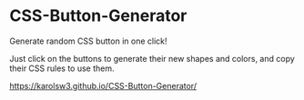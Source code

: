 # CSS-Button-Generator
Generate random CSS button in one click!

Just click on the buttons to generate their new shapes and colors, and copy their CSS rules to use them.

https://karolsw3.github.io/CSS-Button-Generator/
